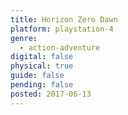 ```yaml
---
title: Horizon Zero Dawn
platform: playstation-4
genre:
  - action-adventure
digital: false
physical: true
guide: false
pending: false
posted: 2017-06-13
---
```

